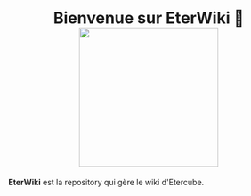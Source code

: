 <h1 align="center">Bienvenue sur EterWiki 👋
<br><img src="https://etercube.fr/storage/img/logo-new.png" width=250></h1>

**EterWiki** est la repository qui gère le wiki d'Etercube.
